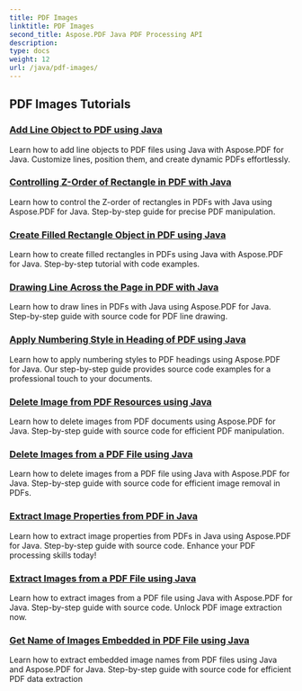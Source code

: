 ```yaml
---
title: PDF Images
linktitle: PDF Images
second_title: Aspose.PDF Java PDF Processing API
description: 
type: docs
weight: 12
url: /java/pdf-images/
---
```


## PDF Images Tutorials
### [Add Line Object to PDF using Java](./add-line-object-to-pdf-using-java/)
Learn how to add line objects to PDF files using Java with Aspose.PDF for Java. Customize lines, position them, and create dynamic PDFs effortlessly.
### [Controlling Z-Order of Rectangle in PDF with Java](./controlling-z-order-of-rectangle-in-pdf-with-java/)
Learn how to control the Z-order of rectangles in PDFs with Java using Aspose.PDF for Java. Step-by-step guide for precise PDF manipulation.
### [Create Filled Rectangle Object in PDF using Java](./create-filled-rectangle-object-in-pdf-using-java/)
Learn how to create filled rectangles in PDFs using Java with Aspose.PDF for Java. Step-by-step tutorial with code examples.
### [Drawing Line Across the Page in PDF with Java](./drawing-line-across-the-page-in-pdf-with-java/)
Learn how to draw lines in PDFs with Java using Aspose.PDF for Java. Step-by-step guide with source code for PDF line drawing.
### [Apply Numbering Style in Heading of PDF using Java](./apply-numbering-style-in-heading-of-pdf-using-java/)
Learn how to apply numbering styles to PDF headings using Aspose.PDF for Java. Our step-by-step guide provides source code examples for a professional touch to your documents.
### [Delete Image from PDF Resources using Java](./delete-image-from-pdf-resources-using-java/)
Learn how to delete images from PDF documents using Aspose.PDF for Java. Step-by-step guide with source code for efficient PDF manipulation.
### [Delete Images from a PDF File using Java](./delete-images-from-pdf-file-using-java/)
Learn how to delete images from a PDF file using Java with Aspose.PDF for Java. Step-by-step guide with source code for efficient image removal in PDFs.
### [Extract Image Properties from PDF in Java](./extract-image-properties-from-pdf-in-java/)
Learn how to extract image properties from PDFs in Java using Aspose.PDF for Java. Step-by-step guide with source code. Enhance your PDF processing skills today!
### [Extract Images from a PDF File using Java](./extract-images-from-pdf-file-using-java/)
Learn how to extract images from a PDF file using Java with Aspose.PDF for Java. Step-by-step guide with source code. Unlock PDF image extraction now.
### [Get Name of Images Embedded in PDF File using Java](./get-name-of-images-embedded-in-pdf-file-using-java/)
Learn how to extract embedded image names from PDF files using Java and Aspose.PDF for Java. Step-by-step guide with source code for efficient PDF data extraction